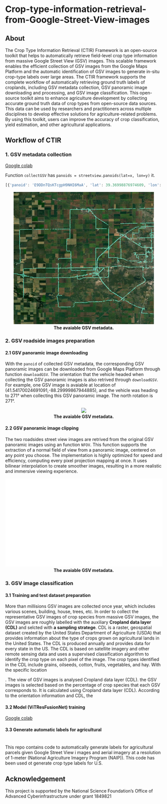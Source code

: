 # Crop-type-information-retrieval-from-Google-Street-View-images
## About

The Crop Type Information Retrieval (CTIR) Framework is an open-source toolkit that helps to automatically retrieve field-level crop type information from massive Google Street View (GSV) images. This scalable framework enables the efficient collection of GSV images from the Google Maps Platform and the automatic identification of GSV images to generate in-situ crop-type labels over large areas. The CTIR framework supports the complete workflow of automatically retrieving ground truth labels of croplands, including GSV metadata collection, GSV panoramic image downloading and processing, and GSV image classification. This open-source toolkit aims to enhance agriculture development by collecting accurate ground truth data of crop types from open-source data sources. This data can be used by researchers and practitioners across multiple disciplines to develop effective solutions for agriculture-related problems. By using this toolkit, users can improve the accuracy of crop classification, yield estimation, and other agricultural applications.

## Workflow of CTIR
### 1. GSV metadata collection 
[Google colab](https://colab.research.google.com/drive/1WsbVxqH2A7FrLV7guVRx4HaEU6cwz2aJ#scrollTo=dxYrIqi1AmZG&line=1&uniqifier=1)

Function `collectGSV` has `panoids = streetview.panoids(lat=x, lon=y)` it.

```javascript
[{'panoid': 'E9DDnTQsKTcgpH9NHI6MaA', 'lat': 39.36998876974609, 'lon': -91.47946938753894, 'year': 2009, 'month': 3}, {'panoid': '17hKTtanmJahKVoRW2K25w', 'lat': 39.36997271381018, 'lon': -91.47946938753894, 'year': 2021, 'month': 12}, {'panoid': '3Tm5g6lPAjClKQEdQIqc5g', 'lat': 39.36984071070807, 'lon': -91.47946909232498}, {'panoid': 'brlitF-PRFlM4mK_VYbHFg', 'lat': 39.3701044774849, 'lon': -91.47946983035992}, {'panoid': 'piNgln2_TUk-iKbqTzNkzA', 'lat': 39.36957715579746, 'lon': -91.47947027318088}, {'panoid': 'KWthHUJiJvfeCRwLSqQaAA', 'lat': 39.36970869798013, 'lon': -91.47946953514592}, {'panoid': 'ASq1hW2FU34tsX8dsr5pYw', 'lat': 39.37023608736976, 'lon': -91.4794699041634}, {'panoid': 'eOPsj4WZYJABlikxXgazUQ', 'lat': 39.37036659341757, 'lon': -91.47946968275292}]
```

<p align="center">
  <img src="src/GSV_metadata.jpg" width="450">
  <br>
  <b>The avaiable GSV metadata.</b>
</p>

### 2. GSV roadside images preparation

#### 2.1 GSV panoramic image downloading
With the `panoid` of collected GSV metadata, the corresponding GSV panoramic images can be downloaded from Google Maps Platform through function `downloadGSV`. The orientation that the vehicle headed when collecting the GSV panoramic images is also retrived through `downloadGSV`. For example,  one GSV image is avaiable at location of (41.54170024691091,-88.29999867944885), and the vehicle was heading to 271° when collecting this GSV panoramic image. The north rotation is 271°.
<p align="center">
  <img src="src/QDWxWb7c1sVcLeoquYPTHw_41.54170024691091_-88.29999867944885_2021_8_358.7471008300781_pano.jpg" width="450">
  <br>
  <b>The avaiable GSV metadata.</b>
</p>

#### 2.2 GSV panoramic image clipping
The two roadsides street view images are retrived from the original GSV panoramic images using an function `NFOV`. This function supports the extraction of a normal field of view from a panoramic image, centered on any point you choose. The implementation is highly optimized for speed and efficiency, computing every pixel projection mapping at once. It uses bilinear interpolation to create smoother images, resulting in a more realistic and immersive viewing experience.

<p align="center">
  <img src="src/Panoramic clipping.gif" width="1000"  loopcount="1">
  <br>
  <b>The avaiable GSV metadata.</b>
</p>

### 3. GSV image classification

#### 3.1 Training and test dataset preparation
More than millisions GSV images are collected once year, which includes various scenes, building, house, trees, etc. In order to collect the representative GSV images of crop species from massive GSV images, the GSV images are roughly labelled with the auxiliary **Cropland data layer (CDL)** and selcted with **a sampling stratege**. CDL is a raster, geospatial dataset created by the United States Department of Agriculture (USDA) that provides information about the type of crops grown on agricultural lands in the United States. The CDL is produced annually and provides data for every state in the US. The CDL is based on satellite imagery and other remote sensing data and uses a supervised classification algorithm to identify the crop type on each pixel of the image. The crop types identified in the CDL include grains, oilseeds, cotton, fruits, vegetables, and hay. With the specific location 

. The view of GSV images is analysed Cropland data layer (CDL).
the GSV images is selected based on the percentage of crop species that each GSV corresponds to. It is calculated using Cropland data layer (CDL). According to the orientation information and CDL, the 


#### 3.2 Model (ViTResFusionNet) training 
[Google colab](https://colab.research.google.com/drive/1WsbVxqH2A7FrLV7guVRx4HaEU6cwz2aJ#scrollTo=2y4QtgcoA9De&line=1&uniqifier=1)



#### 3.3 Generate automatic labels for agricultural 

#
This repo contains code to automatically generate labels for agricultural parcels given Google Street View i
mages and aerial imagery at a resolution of 1-meter (National Agriculture Imagery Program (NAIP)). This code has been used ot generate crop type labels for U.S.

## Acknowledgement
This project is supported by the National Science Foundation’s Office of Advanced Cyberinfrastructure under grant 1849821






